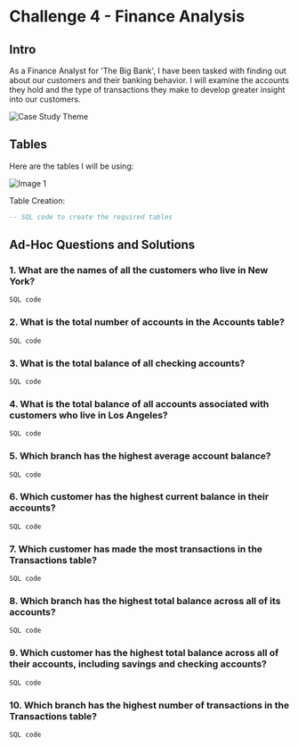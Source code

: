 # Challenge 4 - Finance Analysis

## Intro
As a Finance Analyst for 'The Big Bank', I have been tasked with finding out about our customers and their banking behavior. I will examine the accounts they hold and the type of transactions they make to develop greater insight into our customers.

![Case Study Theme](image_file_path.png)
<!-- Insert an image that accurately captures this case study theme -->

## Tables
Here are the tables I will be using:

![Image 1](https://steeldata.org.uk/SQL4tables.png)


Table Creation:
```sql
-- SQL code to create the required tables
```

## Ad-Hoc Questions and Solutions
### 1. What are the names of all the customers who live in New York?
 
 ``` SQL code ```

### 2. What is the total number of accounts in the Accounts table?
 ``` SQL code ```

### 3. What is the total balance of all checking accounts?

``` SQL code ```

### 4. What is the total balance of all accounts associated with customers who live in Los Angeles?

``` SQL code ```
### 5. Which branch has the highest average account balance?

``` SQL code ```
### 6. Which customer has the highest current balance in their accounts?

``` SQL code ```
### 7. Which customer has made the most transactions in the Transactions table?

``` SQL code ```
### 8. Which branch has the highest total balance across all of its accounts?

 ``` SQL code ```
 
### 9. Which customer has the highest total balance across all of their accounts, including savings and checking accounts?

``` SQL code ```

### 10. Which branch has the highest number of transactions in the Transactions table?

 ``` SQL code ```
